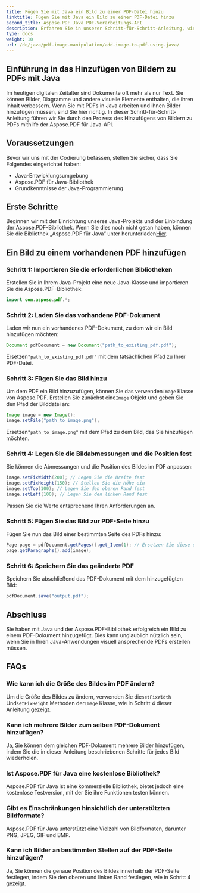 ```yaml
---
title: Fügen Sie mit Java ein Bild zu einer PDF-Datei hinzu
linktitle: Fügen Sie mit Java ein Bild zu einer PDF-Datei hinzu
second_title: Aspose.PDF Java PDF-Verarbeitungs-API
description: Erfahren Sie in unserer Schritt-für-Schritt-Anleitung, wie Sie mit Java Bilder zu PDFs hinzufügen. Werten Sie Ihre PDF-Dokumente mühelos mit visuellen Elementen auf.
type: docs
weight: 10
url: /de/java/pdf-image-manipulation/add-image-to-pdf-using-java/
---
```


## Einführung in das Hinzufügen von Bildern zu PDFs mit Java

Im heutigen digitalen Zeitalter sind Dokumente oft mehr als nur Text. Sie können Bilder, Diagramme und andere visuelle Elemente enthalten, die ihren Inhalt verbessern. Wenn Sie mit PDFs in Java arbeiten und ihnen Bilder hinzufügen müssen, sind Sie hier richtig. In dieser Schritt-für-Schritt-Anleitung führen wir Sie durch den Prozess des Hinzufügens von Bildern zu PDFs mithilfe der Aspose.PDF für Java-API.

## Voraussetzungen

Bevor wir uns mit der Codierung befassen, stellen Sie sicher, dass Sie Folgendes eingerichtet haben:

- Java-Entwicklungsumgebung
- Aspose.PDF für Java-Bibliothek
- Grundkenntnisse der Java-Programmierung

## Erste Schritte

Beginnen wir mit der Einrichtung unseres Java-Projekts und der Einbindung der Aspose.PDF-Bibliothek. Wenn Sie dies noch nicht getan haben, können Sie die Bibliothek „Aspose.PDF für Java“ unter herunterladen[Hier](https://releases.aspose.com/pdf/java/).

## Ein Bild zu einem vorhandenen PDF hinzufügen

### Schritt 1: Importieren Sie die erforderlichen Bibliotheken

Erstellen Sie in Ihrem Java-Projekt eine neue Java-Klasse und importieren Sie die Aspose.PDF-Bibliothek:

```java
import com.aspose.pdf.*;
```

### Schritt 2: Laden Sie das vorhandene PDF-Dokument

Laden wir nun ein vorhandenes PDF-Dokument, zu dem wir ein Bild hinzufügen möchten:

```java
Document pdfDocument = new Document("path_to_existing_pdf.pdf");
```

 Ersetzen`"path_to_existing_pdf.pdf"` mit dem tatsächlichen Pfad zu Ihrer PDF-Datei.

### Schritt 3: Fügen Sie das Bild hinzu

 Um dem PDF ein Bild hinzuzufügen, können Sie das verwenden`Image` Klasse von Aspose.PDF. Erstellen Sie zunächst eine`Image` Objekt und geben Sie den Pfad der Bilddatei an:

```java
Image image = new Image();
image.setFile("path_to_image.png");
```

 Ersetzen`"path_to_image.png"` mit dem Pfad zu dem Bild, das Sie hinzufügen möchten.

### Schritt 4: Legen Sie die Bildabmessungen und die Position fest

Sie können die Abmessungen und die Position des Bildes im PDF anpassen:

```java
image.setFixWidth(200); // Legen Sie die Breite fest
image.setFixHeight(150); // Stellen Sie die Höhe ein
image.setTop(100); // Legen Sie den oberen Rand fest
image.setLeft(100); // Legen Sie den linken Rand fest
```

Passen Sie die Werte entsprechend Ihren Anforderungen an.

### Schritt 5: Fügen Sie das Bild zur PDF-Seite hinzu

Fügen Sie nun das Bild einer bestimmten Seite des PDFs hinzu:

```java
Page page = pdfDocument.getPages().get_Item(1); // Ersetzen Sie diese durch die gewünschte Seitenzahl
page.getParagraphs().add(image);
```

### Schritt 6: Speichern Sie das geänderte PDF

Speichern Sie abschließend das PDF-Dokument mit dem hinzugefügten Bild:

```java
pdfDocument.save("output.pdf");
```

## Abschluss

Sie haben mit Java und der Aspose.PDF-Bibliothek erfolgreich ein Bild zu einem PDF-Dokument hinzugefügt. Dies kann unglaublich nützlich sein, wenn Sie in Ihren Java-Anwendungen visuell ansprechende PDFs erstellen müssen.

## FAQs

### Wie kann ich die Größe des Bildes im PDF ändern?

 Um die Größe des Bildes zu ändern, verwenden Sie die`setFixWidth` Und`setFixHeight` Methoden der`Image` Klasse, wie in Schritt 4 dieser Anleitung gezeigt.

### Kann ich mehrere Bilder zum selben PDF-Dokument hinzufügen?

Ja, Sie können dem gleichen PDF-Dokument mehrere Bilder hinzufügen, indem Sie die in dieser Anleitung beschriebenen Schritte für jedes Bild wiederholen.

### Ist Aspose.PDF für Java eine kostenlose Bibliothek?

Aspose.PDF für Java ist eine kommerzielle Bibliothek, bietet jedoch eine kostenlose Testversion, mit der Sie ihre Funktionen testen können.

### Gibt es Einschränkungen hinsichtlich der unterstützten Bildformate?

Aspose.PDF für Java unterstützt eine Vielzahl von Bildformaten, darunter PNG, JPEG, GIF und BMP.

### Kann ich Bilder an bestimmten Stellen auf der PDF-Seite hinzufügen?

Ja, Sie können die genaue Position des Bildes innerhalb der PDF-Seite festlegen, indem Sie den oberen und linken Rand festlegen, wie in Schritt 4 gezeigt.